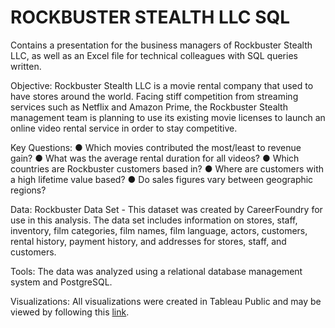 # ROCKBUSTER STEALTH LLC SQL
Contains a presentation for the business managers of Rockbuster Stealth LLC, as well as an Excel file for technical colleagues with SQL queries written.

Objective:
Rockbuster Stealth LLC is a movie rental company that used to have stores around the world. Facing stiff competition from streaming services such as Netflix and Amazon Prime, the Rockbuster Stealth management team is planning to use its existing movie licenses to launch an online video rental service in order to stay competitive.

Key Questions:
● Which movies contributed the most/least to revenue gain?
● What was the average rental duration for all videos?
● Which countries are Rockbuster customers based in?
● Where are customers with a high lifetime value based?
● Do sales figures vary between geographic regions?

Data:
Rockbuster Data Set - This dataset was created by CareerFoundry for use in this analysis. The data set includes information on stores, staff, inventory, film categories, film names, film language, actors, customers, rental history, payment history, and addresses for stores, staff, and customers.

Tools:
The data was analyzed using a relational database management system and PostgreSQL.

Visualizations:
All visualizations were created in Tableau Public and may be viewed by following this [link](https://public.tableau.com/app/profile/sam.abgaryan/viz/RockbusterStealthLLCFinalPresentation/ROCKBUSTER#1/).

